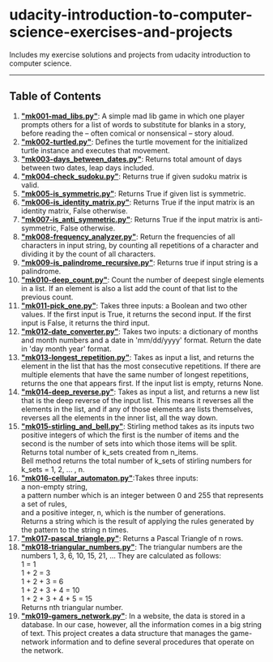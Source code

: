 # udacity-introduction-to-computer-science-exercises-and-projects

Includes my exercise solutions and projects from udacity introduction to computer science.

---

## Table of Contents

1. **["mk001-mad_libs.py"](https://github.com/karakose77/udacity-cs101-intro-to-computer-science-exercises-and-projects/blob/master/mk001-mad_libs.py)**: A simple mad lib game in which one player prompts others for a list of words to substitute for blanks in a story, before reading the – often comical or nonsensical – story aloud.
2. **["mk002-turtled.py"](https://github.com/karakose77/udacity-cs101-intro-to-computer-science-exercises-and-projects/blob/master/mk002-turtled.py)**: Defines the turtle movement for the initialized turtle instance and executes that movement.
3. **["mk003-days_between_dates.py"](https://github.com/karakose77/udacity-cs101-intro-to-computer-science-exercises-and-projects/blob/master/mk003-days_between_dates.py)**: Returns total amount of days between two dates, leap days included.
4. **["mk004-check_sudoku.py"](https://github.com/karakose77/udacity-cs101-intro-to-computer-science-exercises-and-projects/blob/master/mk004-check_sudoku.py)**: Returns true if given sudoku matrix is valid.
5. **["mk005-is_symmetric.py"](https://github.com/karakose77/udacity-cs101-intro-to-computer-science-exercises-and-projects/blob/master/mk005-is_symmetric.py)**: Returns True if given list is symmetric.
6. **["mk006-is_identity_matrix.py"](https://github.com/karakose77/udacity-cs101-intro-to-computer-science-exercises-and-projects/blob/master/mk006-is_identity_matrix.py)**: Returns True if the input matrix is an identity matrix, False otherwise.
7. **["mk007-is_anti_symmetric.py"](https://github.com/karakose77/udacity-cs101-intro-to-computer-science-exercises-and-projects/blob/master/mk007-is_anti_symmetric.py)**: Returns True if the input matrix is anti-symmetric, False otherwise.
8. **["mk008-frequency_analyzer.py"](https://github.com/karakose77/udacity-cs101-intro-to-computer-science-exercises-and-projects/blob/master/mk008-frequency_analyzer.py)**: Return the frequencies of all characters in input string, by counting all repetitions of a character and dividing it by the count of all characters.
9. **["mk009-is_palindrome_recursive.py"](https://github.com/karakose77/udacity-cs101-intro-to-computer-science-exercises-and-projects/blob/master/mk009-is_palindrome_recursive.py)**: Returns true if input string is a palindrome.
10. **["mk010-deep_count.py"](https://github.com/karakose77/udacity-cs101-intro-to-computer-science-exercises-and-projects/blob/master/mk010-deep_count.py)**: Count the number of deepest single elements in a list. If an element is also a list add the count of that list to the previous count.
11. **["mk011-pick_one.py"](https://github.com/karakose77/udacity-cs101-intro-to-computer-science-exercises-and-projects/blob/master/mk011-pick_one.py)**: Takes three inputs: a Boolean and two other values. If the first input is True, it returns the second input. If the first input is False, it returns the third input.
12. **["mk012-date_converter.py"](https://github.com/karakose77/udacity-cs101-intro-to-computer-science-exercises-and-projects/blob/master/mk012-date_converter.py)**: Takes two inputs: a dictionary of months and month numbers and a date in 'mm/dd/yyyy' format. Return the date in 'day month year' format.
13. **["mk013-longest_repetition.py"](https://github.com/karakose77/udacity-cs101-intro-to-computer-science-exercises-and-projects/blob/master/mk013-longest_repetition.py)**: Takes as input a list, and returns the element in the list that has the most consecutive repetitions. If there are multiple elements that have the same number of longest repetitions, returns the one that appears first. If the input list is empty, returns None.
14. **["mk014-deep_reverse.py"](https://github.com/karakose77/udacity-cs101-intro-to-computer-science-exercises-and-projects/blob/master/mk014-deep_reverse.py)**: Takes as input a list, and returns a new list that is the deep reverse of the input list. This means it reverses all the elements in the list, and if any of those elements are lists themselves, reverses all the elements in the inner list, all the way down.
15. **["mk015-stirling_and_bell.py"](https://github.com/karakose77/udacity-cs101-intro-to-computer-science-exercises-and-projects/blob/master/mk015-stirling_and_bell.py)**: Stirling method takes as its inputs two positive integers of which the first is the number of items and the second is the number of sets into which those items will be split. Returns total number of k_sets created from n_items.  
Bell method returns the total number of k_sets of stirling numbers for k_sets = 1, 2, ... , n.
16. **["mk016-cellular_automaton.py"](https://github.com/karakose77/udacity-cs101-intro-to-computer-science-exercises-and-projects/blob/master/mk016-cellular_automaton.py)**:Takes three inputs:  
    a non-empty string,  
    a pattern number which is an integer between 0 and 255 that represents a set of rules,  
    and a positive integer, n, which is the number of generations.  
    Returns a string which is the result of applying the rules
    generated by the pattern to the string n times.
17. **["mk017-pascal_triangle.py"](https://github.com/karakose77/udacity-cs101-intro-to-computer-science-exercises-and-projects/blob/master/mk017-pascal_triangle.py)**: Returns a Pascal Triangle of n rows.
18. **["mk018-triangular_numbers.py"](https://github.com/karakose77/udacity-cs101-intro-to-computer-science-exercises-and-projects/blob/master/mk018-triangular_numbers.py)**: The triangular numbers are the numbers 1, 3, 6, 10, 15, 21, ...
    They are calculated as follows:  
    1 = 1  
    1 + 2 = 3  
    1 + 2 + 3 = 6  
    1 + 2 + 3 + 4 = 10  
    1 + 2 + 3 + 4 + 5 = 15  
    Returns nth triangular number.
19. **["mk019-gamers_network.py"](https://github.com/karakose77/udacity-cs101-intro-to-computer-science-exercises-and-projects/blob/master/mk019-gamers_network.py)**: In a website, the data is stored in a database. In our case, however, all the information comes in a big string of text. This project creates a data structure that manages the game-network information and to define several procedures that operate on the network.